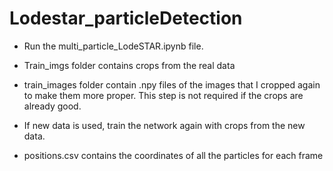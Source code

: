 # Lodestar_particleDetection

- Run the multi_particle_LodeSTAR.ipynb file.

- Train_imgs folder contains crops from the real data
- train_images folder contain .npy files of the images that I cropped again to make them more proper. This step is not required if the crops are already good. 
- If new data is used, train the network again with crops from the new data.
- positions.csv contains the coordinates of all the particles for each frame
